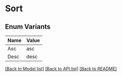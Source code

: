 # Sort

## Enum Variants

| Name | Value |
|---- | -----|
| Asc | asc |
| Desc | desc |


[[Back to Model list]](../README.md#documentation-for-models) [[Back to API list]](../README.md#documentation-for-api-endpoints) [[Back to README]](../README.md)


